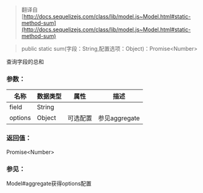 > 翻译自 [http://docs.sequelizejs.com/class/lib/model.js~Model.html#static-method-sum](http://docs.sequelizejs.com/class/lib/model.js~Model.html#static-method-sum)

> public static sum(字段：String,配置选项：Object)：Promise\<Number>

查询字段的总和

### 参数：

名称 | 数据类型 | 属性 | 描述
-- | -- | -- | --
field | String
options | Object | 可选配置 | 参见aggregate

### 返回值：

Promise\<Number>

### 参见：

Model#aggregate获得options配置